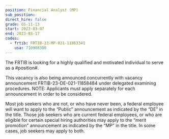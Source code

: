 ```yaml
---
position: Financial Analyst (MP)
sub_position:
direct_hire: false
grade: GS-11-13
start: 2023-03-07
end: 2023-03-17
codes:
  - frtib: FRTIB-23-MP-021-11863341
    usa: 710908300
---
```


The FRTIB is looking for a highly qualified and motivated individual to serve as a #position#.

This vacancy is also being announced concurrently with vacancy announcement FRTIB-23-DE-021-11858484 under delegated examining procedures. NOTE: Applicants must apply separately for each announcement in order to be considered.

Most job seekers who are not, or who have never been, a federal employee will want to apply to the “Public” announcement as indicated by the “DE” in the title.  Those job seekers who are current federal employees, or who are eligible for certain special hiring authorities may apply to the “merit promotion” announcement as indicated by the “MP” in the title.  In some cases, job seekers may apply to both.
